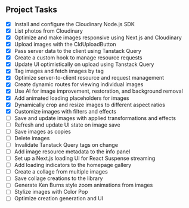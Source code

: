 ## Project Tasks

- [x] Install and configure the Cloudinary Node.js SDK
- [x] List photos from Cloudinary
- [x] Optimize and make images responsive using Next.js and Cloudinary
- [x] Upload images with the CldUploadButton
- [x] Pass server data to the client using Tanstack Query
- [x] Create a custom hook to manage resource requests
- [x] Update UI optimistically on upload using Tanstack Query
- [x] Tag images and fetch images by tag
- [x] Optimize server-to-client resource and request management
- [x] Create dynamic routes for viewing individual images
- [x] Use AI for image improvement, restoration, and background removal
- [x] Add animated loading placeholders for images
- [x] Dynamically crop and resize images to different aspect ratios
- [x] Customize images with filters and effects
- [ ] Save and update images with applied transformations and effects
- [ ] Refresh and update UI state on image save
- [ ] Save images as copies
- [ ] Delete images
- [ ] Invalidate Tanstack Query tags on change
- [ ] Add image resource metadata to the info panel
- [ ] Set up a Next.js loading UI for React Suspense streaming
- [ ] Add loading indicators to the homepage gallery
- [ ] Create a collage from multiple images
- [ ] Save collage creations to the library
- [ ] Generate Ken Burns style zoom animations from images
- [ ] Stylize images with Color Pop
- [ ] Optimize creation generation and UI
